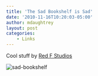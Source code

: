 ```yaml
---
title: 'The Sad Bookshelf is Sad'
date: '2010-11-16T10:20:03-05:00'
author: mdaughtrey
layout: post
categories:
    - Links
---
```


Cool stuff by [Red F Studios](http://redfstudios.com/sculpture.aspx)

![](/assets/uploads/2010/11/sad-bookshelf.jpg "sad-bookshelf")
